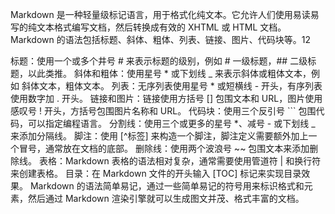 Markdown 是一种轻量级标记语言，用于格式化纯文本。它允许人们使用易读易写的纯文本格式编写文档，然后转换成有效的 XHTML 或 HTML 文档。Markdown 的语法包括标题、斜体、粗体、列表、链接、图片、代码块等。12

标题：使用一个或多个井号 # 来表示标题的级别，例如 # 一级标题，## 二级标题，以此类推。
斜体和粗体：使用星号 * 或下划线 _ 来表示斜体或粗体文本，例如 斜体文本，粗体文本。
列表：无序列表使用星号 * 或短横线 - 开头，有序列表使用数字加 . 开头。
链接和图片：链接使用方括号 [] 包围文本和 URL，图片使用感叹号 ! 开头，方括号包围图片名称和 URL。
代码块：使用三个反引号 ``` 包围代码，可以指定编程语言。
分割线：使用三个或更多的星号 *、减号 - 或下划线 _ 来添加分隔线。
脚注：使用 [^标签] 来构造一个脚注，脚注定义需要额外加上一个冒号，通常放在文档的底部。
删除线：使用两个波浪号 ~~ 包围文本来添加删除线。
表格：Markdown 表格的语法相对复杂，通常需要使用管道符 | 和换行符来创建表格。
目录：在 Markdown 文件的开头输入 [TOC] 标记来实现目录效果。
Markdown 的语法简单易记，通过一些简单易记的符号用来标识格式和元素，然后通过 Markdown 渲染引擎就可以生成图文并茂、格式丰富的文档。
